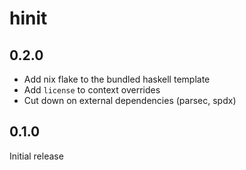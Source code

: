 # hinit

## 0.2.0

* Add nix flake to the bundled haskell template
* Add `license` to context overrides
* Cut down on external dependencies (parsec, spdx)

## 0.1.0

Initial release
